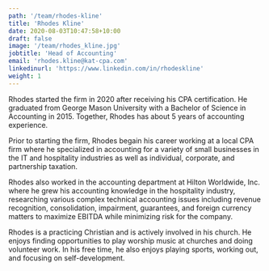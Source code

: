 ```yaml
---
path: '/team/rhodes-kline'
title: 'Rhodes Kline'
date: 2020-08-03T10:47:58+10:00
draft: false
image: '/team/rhodes_kline.jpg'
jobtitle: 'Head of Accounting'
email: 'rhodes.kline@kat-cpa.com'
linkedinurl: 'https://www.linkedin.com/in/rhodeskline'
weight: 1
---
```


Rhodes started the firm in 2020 after receiving his CPA certification. He graduated from George Mason University with a Bachelor of Science in Accounting in 2015. Together, Rhodes has about 5 years of accounting experience.

Prior to starting the firm, Rhodes begain his career working at a local CPA firm where he specialized in accounting for a variety of small businesses in the IT and hospitality industries as well as individual, corporate, and partnership taxation.

Rhodes also worked in the accounting department at Hilton Worldwide, Inc. where he grew his accounting knowledge in the hospitality industry, researching various complex technical accounting issues including revenue recognition, consolidation, impairment, guarantees, and foreign currency matters to maximize EBITDA while minimizing risk for the company.

Rhodes is a practicing Christian and is actively involved in his church. He enjoys finding opportunities to play worship music at churches and doing volunteer work. In his free time, he also enjoys playing sports, working out, and focusing on self-development.


